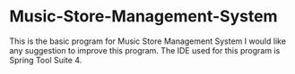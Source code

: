 # Music-Store-Management-System

This is the basic program for Music Store Management System I would like any suggestion to improve this program.
The IDE used for this program is Spring Tool Suite 4.
